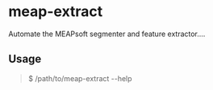 # meap-extract

Automate the MEAPsoft segmenter and feature extractor....

## Usage

> $ /path/to/meap-extract --help

